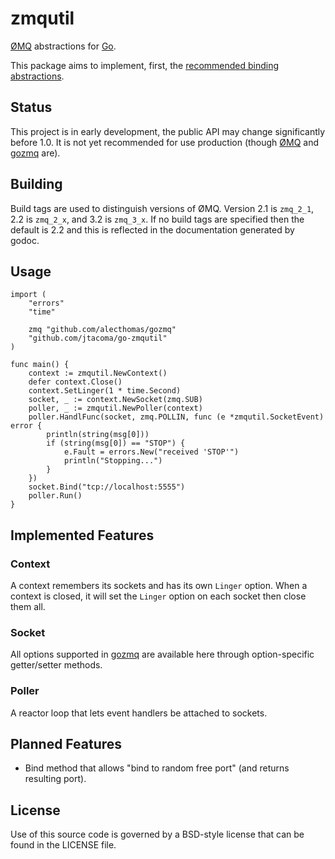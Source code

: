# zmqutil

[ØMQ](http://www.zeromq.org) abstractions for [Go](http://golang.org).

This package aims to implement, first, the [recommended binding abstractions](http://www.zeromq.org/topics:binding-abstractions).

## Status

This project is in early development, the public API may change significantly before 1.0.  It is not yet recommended for use production (though [ØMQ](http://www.zeromq.org) and [gozmq](https://github.com/alecthomas/gozmq) are).

## Building

Build tags are used to distinguish versions of ØMQ.  Version 2.1 is `zmq_2_1`, 2.2 is `zmq_2_x`, and 3.2 is `zmq_3_x`.  If no build tags are specified then the default is 2.2 and this is reflected in the documentation generated by godoc.

## Usage

    import (
        "errors"
        "time"
    
        zmq "github.com/alecthomas/gozmq"
        "github.com/jtacoma/go-zmqutil"
    )
    
    func main() {
        context := zmqutil.NewContext()
        defer context.Close()
        context.SetLinger(1 * time.Second)
        socket, _ := context.NewSocket(zmq.SUB)
        poller, _ := zmqutil.NewPoller(context)
        poller.HandlFunc(socket, zmq.POLLIN, func (e *zmqutil.SocketEvent) error {
            println(string(msg[0]))
            if (string(msg[0]) == "STOP") {
                e.Fault = errors.New("received 'STOP'")
                println("Stopping...")
            }
        })
        socket.Bind("tcp://localhost:5555")
        poller.Run()
    }

## Implemented Features

### Context

A context remembers its sockets and has its own `Linger` option.  When a context is closed, it will set the `Linger` option on each socket then close them all.

### Socket

All options supported in [gozmq](https://github.com/alecthomas/gozmq) are available here through option-specific getter/setter methods.

### Poller

A reactor loop that lets event handlers be attached to sockets.

## Planned Features

* Bind method that allows "bind to random free port" (and returns resulting port).

## License

Use of this source code is governed by a BSD-style license that can be found in the LICENSE file.
